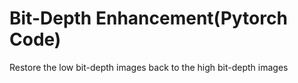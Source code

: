 # Bit-Depth Enhancement(Pytorch Code)
Restore the low bit-depth images back to the high bit-depth images
